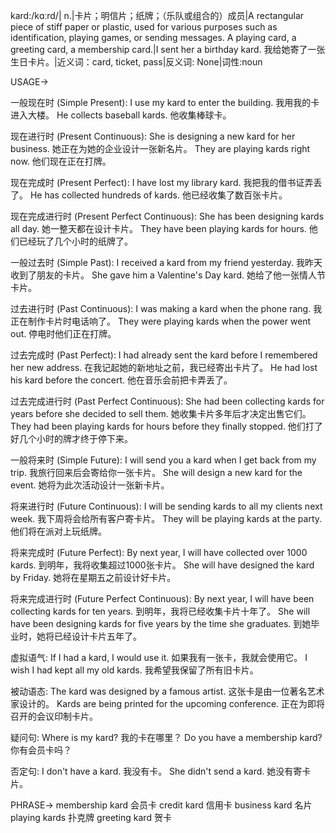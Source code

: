 kard:/kɑːrd/| n.|卡片；明信片；纸牌；（乐队或组合的）成员|A rectangular piece of stiff paper or plastic, used for various purposes such as identification, playing games, or sending messages.  A playing card, a greeting card, a membership card.|I sent her a birthday kard. 我给她寄了一张生日卡片。|近义词：card, ticket, pass|反义词: None|词性:noun


USAGE->

一般现在时 (Simple Present):
I use my kard to enter the building.  我用我的卡进入大楼。
He collects baseball kards. 他收集棒球卡。


现在进行时 (Present Continuous):
She is designing a new kard for her business. 她正在为她的企业设计一张新名片。
They are playing kards right now. 他们现在正在打牌。


现在完成时 (Present Perfect):
I have lost my library kard. 我把我的借书证弄丢了。
He has collected hundreds of kards. 他已经收集了数百张卡片。


现在完成进行时 (Present Perfect Continuous):
She has been designing kards all day. 她一整天都在设计卡片。
They have been playing kards for hours. 他们已经玩了几个小时的纸牌了。


一般过去时 (Simple Past):
I received a kard from my friend yesterday. 我昨天收到了朋友的卡片。
She gave him a Valentine's Day kard. 她给了他一张情人节卡片。


过去进行时 (Past Continuous):
I was making a kard when the phone rang. 我正在制作卡片时电话响了。
They were playing kards when the power went out. 停电时他们正在打牌。


过去完成时 (Past Perfect):
I had already sent the kard before I remembered her new address. 在我记起她的新地址之前，我已经寄出卡片了。
He had lost his kard before the concert. 他在音乐会前把卡弄丢了。


过去完成进行时 (Past Perfect Continuous):
She had been collecting kards for years before she decided to sell them. 她收集卡片多年后才决定出售它们。
They had been playing kards for hours before they finally stopped. 他们打了好几个小时的牌才终于停下来。



一般将来时 (Simple Future):
I will send you a kard when I get back from my trip. 我旅行回来后会寄给你一张卡片。
She will design a new kard for the event. 她将为此次活动设计一张新卡片。


将来进行时 (Future Continuous):
I will be sending kards to all my clients next week. 我下周将会给所有客户寄卡片。
They will be playing kards at the party. 他们将在派对上玩纸牌。


将来完成时 (Future Perfect):
By next year, I will have collected over 1000 kards. 到明年，我将收集超过1000张卡片。
She will have designed the kard by Friday. 她将在星期五之前设计好卡片。


将来完成进行时 (Future Perfect Continuous):
By next year, I will have been collecting kards for ten years. 到明年，我将已经收集卡片十年了。
She will have been designing kards for five years by the time she graduates. 到她毕业时，她将已经设计卡片五年了。



虚拟语气:
If I had a kard, I would use it. 如果我有一张卡，我就会使用它。
I wish I had kept all my old kards. 我希望我保留了所有旧卡片。


被动语态:
The kard was designed by a famous artist. 这张卡是由一位著名艺术家设计的。
Kards are being printed for the upcoming conference. 正在为即将召开的会议印制卡片。


疑问句:
Where is my kard? 我的卡在哪里？
Do you have a membership kard? 你有会员卡吗？


否定句:
I don't have a kard. 我没有卡。
She didn't send a kard. 她没有寄卡片。



PHRASE->
membership kard  会员卡
credit kard  信用卡
business kard  名片
playing kards  扑克牌
greeting kard  贺卡
